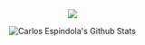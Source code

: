 <div style="width: 100%; height: 300px; display: flex; align-items: center; justify-content: center; flex-direction: column">

<img src="https://data.whicdn.com/images/276810912/original.gif">

![Carlos Espindola's Github Stats](https://github-readme-stats-roan-one.vercel.app/api?username=espindolacarlos&show_icons=true&hide_border=true&count_private=true&include_all_commits=true&theme=dracula)

</div>
